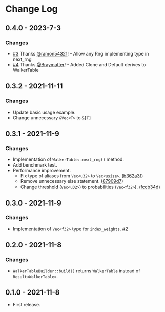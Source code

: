 # Change Log

## 0.4.0 - 2023-7-3

### Changes

- [#3](https://github.com/ichi-h/weighted_rand/pull/3) Thanks [@ramon54321](https://github.com/ramon54321)! - Allow any Rng implementing type in next_rng
- [#4](https://github.com/ichi-h/weighted_rand/pull/4) Thanks [@Braymatter](https://github.com/Braymatter)! - Added Clone and Default derives to WalkerTable

## 0.3.2 - 2021-11-11

### Changes

- Update basic usage example.
- Change unnecessary `&Vec<T>` to `&[T]`

## 0.3.1 - 2021-11-9

### Changes

- Implementation of `WalkerTable::next_rng()` method.
- Add benchmark test.
- Performance improvement.
  - Fix type of aliases from `Vec<u32>` to `Vec<usize>`. ([b362a3f](https://github.com/ichi-h/weighted_rand/commit/b362a3f11ba1505fd733ed208562c2f91e5b1f2a))
  - Remove unnecessary else statement. ([87909d7](https://github.com/ichi-h/weighted_rand/commit/87909d744339eb4307b1192aaaac7807c13fadaf))
  - Change threshold (`Vec<u32>`) to probabilities (`Vec<f32>`). ([fccb34d](https://github.com/ichi-h/weighted_rand/commit/fccb34d60e3a13c7fefaca09fd594819f15a5ff8))

## 0.3.0 - 2021-11-9

### Changes

- Implementation of `Vec<f32>` type for `index_weights`. [#2](https://github.com/ichi-h/weighted_rand/pull/2)

## 0.2.0 - 2021-11-8

### Changes

- `WalkerTableBuilder::build()` returns `WalkerTable` instead of `Result<WalkerTable>`.

## 0.1.0 - 2021-11-8

- First release.
